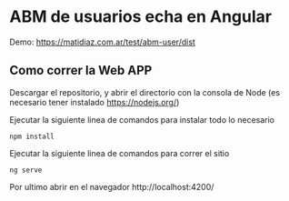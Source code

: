 # ABM de usuarios echa en Angular

Demo: https://matidiaz.com.ar/test/abm-user/dist

## Como correr la Web APP

Descargar el repositorio, y abrir el directorio con la consola de Node (es necesario tener instalado https://nodejs.org/)

Ejecutar la siguiente linea de comandos para instalar todo lo necesario

`npm install`

Ejecutar la siguiente linea de comandos para correr el sitio

`ng serve`

Por ultimo abrir en el navegador http://localhost:4200/
